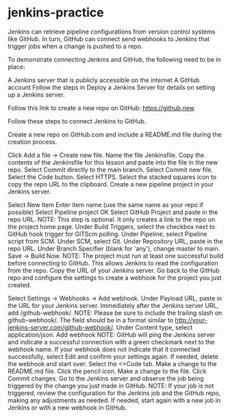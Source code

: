 # jenkins-practice

Jenkins can retrieve pipeline configurations from version control systems like GitHub. In turn, GitHub can connect send webhooks to Jenkins that trigger jobs when a change is pushed to a repo.

To demonstrate connecting Jenkins and GitHub, the following need to be in place:

A Jenkins server that is publicly accessible on the internet
A GitHub account
Follow the steps in Deploy a Jenkins Server for details on setting up a Jenkins server.

Follow this link to create a new repo on GitHub: https://github.new.

Follow these steps to connect Jenkins to GitHub.

Create a new repo on GitHub.com and include a README.md file during the creation process.

Click Add a file -> Create new file.
Name the file Jenkinsfile.
Copy the contents of the Jenkinsfile for this lesson and paste into the file in the new repo.
Select Commit directly to the main branch.
Select Commit new file.
Select the Code button.
Select HTTPS.
Select the stacked squares icon to copy the repo URL to the clipboard.
Create a new pipeline project in your Jenkins server.

Select New Item
Enter item name (use the same name as your repo if possible)
Select Pipeline project
OK
Select GitHub Project and paste in the repo URL.
NOTE: This step is optional. It only creates a link to the repo on the project home page.
Under Build Triggers, select the checkbox next to GitHub hook trigger for GITScm polling.
Under Pipeline, select Pipeline script from SCM.
Under SCM, select Git.
Under Repository URL, paste in the repo URL.
Under Branch Specifier (blank for 'any'), change master to main.
Save → Build Now.
NOTE: The project must run at least one successful build before connecting to GitHub. This allows Jenkins to read the configuration from the repo.
Copy the URL of your Jenkins server.
Go back to the GitHub repo and configure the settings to create a webhook for the project you just created.

Select Settings → Webhooks → Add webhook.
Under Payload URL, paste in the URL for your Jenkins server.
Immediately after the Jenkins server URL, add /github-webhook/.
NOTE: Please be sure to include the trailing slash on github-webhook/. The field should be in a format similar to http://your-jenkins-server.com/github-webhook/.
Under Content type, select application/json.
Add webhook
NOTE: GitHub will ping the Jenkins server and indicate a successful connection with a green checkmark next to the webhook name. If your webhook does not indicate that it connected successfully, select Edit and confirm your settings again. If needed, delete the webhook and start over.
Select the <>Code tab.
Make a change to the README.md file.
Click the pencil icon.
Make a change to the file.
Click Commit changes.
Go to the Jenkins server and observe the job being triggered by the change you just made in GitHub.
NOTE: If your job is not triggered, review the configuration for the Jenkins job and the GitHub repo, making any adjustments as needed. If needed, start again with a new job in Jenkins or with a new webhook in GitHub.
